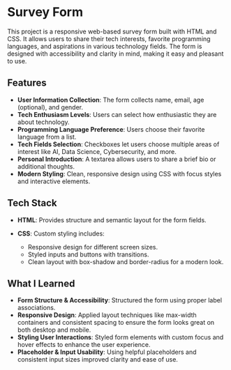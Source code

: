 # Survey Form

This project is a responsive web-based survey form built with HTML and CSS. It allows users to share their tech interests, favorite programming languages, and aspirations in various technology fields. The form is designed with accessibility and clarity in mind, making it easy and pleasant to use.

## Features

* **User Information Collection**: The form collects name, email, age (optional), and gender.
* **Tech Enthusiasm Levels**: Users can select how enthusiastic they are about technology.
* **Programming Language Preference**: Users choose their favorite language from a list.
* **Tech Fields Selection**: Checkboxes let users choose multiple areas of interest like AI, Data Science, Cybersecurity, and more.
* **Personal Introduction**: A textarea allows users to share a brief bio or additional thoughts.
* **Modern Styling**: Clean, responsive design using CSS with focus styles and interactive elements.

## Tech Stack

* **HTML**: Provides structure and semantic layout for the form fields.
* **CSS**: Custom styling includes:

  * Responsive design for different screen sizes.
  * Styled inputs and buttons with transitions.
  * Clean layout with box-shadow and border-radius for a modern look.

## What I Learned

* **Form Structure & Accessibility**: Structured the form using proper label associations.
* **Responsive Design**: Applied layout techniques like max-width containers and consistent spacing to ensure the form looks great on both desktop and mobile.
* **Styling User Interactions**: Styled form elements with custom focus and hover effects to enhance the user experience.
* **Placeholder & Input Usability**: Using helpful placeholders and consistent input sizes improved clarity and ease of use.
